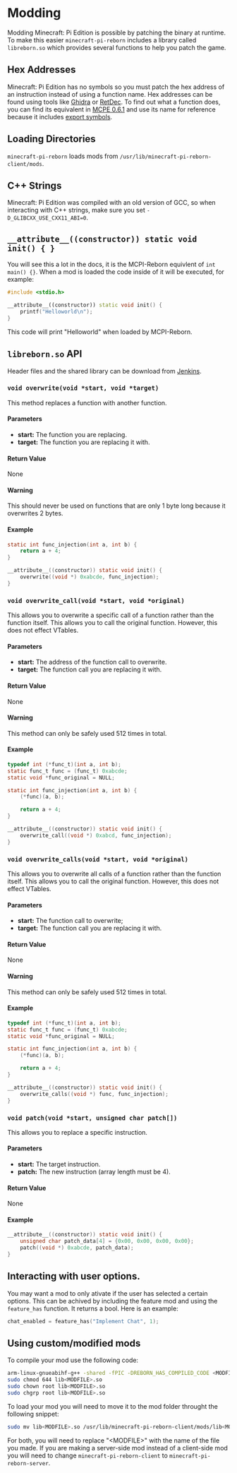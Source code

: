 # Modding
Modding Minecraft: Pi Edition is possible by patching the binary at runtime. To make this easier ``minecraft-pi-reborn`` includes a library called ``libreborn.so`` which provides several functions to help you patch the game.

## Hex Addresses
Minecraft: Pi Edition has no symbols so you must patch the hex address of an instruction instead of using a function name. 
Hex addresses can be found using tools like [Ghidra](https://ghidra-sre.org) or [RetDec](https://retdec.com). 
To find out what a function does, you can find its equivalent in [MCPE 0.6.1](https://archive.org/download/MinecraftPE0.1.0/Minecraft%20PE%200.6.1.apk) and use its name for reference because it includes [export symbols](https://stackoverflow.com/a/10903784/14798541).

## Loading Directories
``minecraft-pi-reborn`` loads mods from `/usr/lib/minecraft-pi-reborn-client/mods`.

## C++ Strings
Minecraft: Pi Edition was compiled with an old version of GCC, so when interacting with C++ strings, make sure you set ``-D_GLIBCXX_USE_CXX11_ABI=0``.

## ``__attribute__((constructor)) static void init() { }``
You will see this a lot in the docs, it is the MCPI-Reborn equivlent of `int main() {}`.
When a mod is loaded the code inside of it will be executed, for example:
```cpp
#include <stdio.h>

__attribute__((constructor)) static void init() {
    printf("Helloworld\n");
}
```
This code will print "Helloworld" when loaded by MCPI-Reborn.

## ``libreborn.so`` API
Header files and the shared library can be download from [Jenkins](https://jenkins.thebrokenrail.com/job/minecraft-pi-reborn/job/master/lastSuccessfulBuild/artifact/out/lib).

### ``void overwrite(void *start, void *target)``
This method replaces a function with another function.

#### Parameters
- **start:** The function you are replacing.
- **target:** The function you are replacing it with.

#### Return Value
None

#### Warning
This should never be used on functions that are only 1 byte long because it overwrites 2 bytes.

#### Example
```c
static int func_injection(int a, int b) {
    return a + 4;
}

__attribute__((constructor)) static void init() {
    overwrite((void *) 0xabcde, func_injection);
}
```

### ``void overwrite_call(void *start, void *original)``
This allows you to overwrite a specific call of a function rather than the function itself. This allows you to call the original function. However, this does not effect VTables.

#### Parameters
- **start:** The address of the function call to overwrite.
- **target:** The function call you are replacing it with.

#### Return Value
None

#### Warning
This method can only be safely used 512 times in total.

#### Example
```c
typedef int (*func_t)(int a, int b);
static func_t func = (func_t) 0xabcde;
static void *func_original = NULL;

static int func_injection(int a, int b) {
    (*func)(a, b);

    return a + 4;
}

__attribute__((constructor)) static void init() {
    overwrite_call((void *) 0xabcd, func_injection);
}
```

### ``void overwrite_calls(void *start, void *original)``
This allows you to overwrite all calls of a function rather than the function itself. This allows you to call the original function. However, this does not effect VTables.

#### Parameters
- **start:** The function call to overwrite;
- **target:** The function call you are replacing it with.

#### Return Value
None

#### Warning
This method can only be safely used 512 times in total.

#### Example
```c
typedef int (*func_t)(int a, int b);
static func_t func = (func_t) 0xabcde;
static void *func_original = NULL;

static int func_injection(int a, int b) {
    (*func)(a, b);

    return a + 4;
}

__attribute__((constructor)) static void init() {
    overwrite_calls((void *) func, func_injection);
}
```

### ``void patch(void *start, unsigned char patch[])``
This allows you to replace a specific instruction.

#### Parameters
- **start:** The target instruction.
- **patch:** The new instruction (array length must be 4).

#### Return Value
None

#### Example
```c
__attribute__((constructor)) static void init() {
    unsigned char patch_data[4] = {0x00, 0x00, 0x00, 0x00};
    patch((void *) 0xabcde, patch_data);
}
```

## Interacting with user options.
You may want a mod to only ativate if the user has selected a certain options.
This can be achived by including the feature mod and using the `feature_has` function.
It returns a bool.
Here is an example:
```c
chat_enabled = feature_has("Implement Chat", 1);
```
## Using custom/modified mods
To compile your mod use the following code:
```bash
arm-linux-gnueabihf-g++ -shared -fPIC -DREBORN_HAS_COMPILED_CODE <MODFILE>.cpp -o lib<MODFILE>.so
sudo chmod 644 lib<MODFILE>.so
sudo chown root lib<MODFILE>.so
sudo chgrp root lib<MODFILE>.so
```
To load your mod you will need to move it to the mod folder throught the following snippet:
```bash
sudo mv lib<MODFILE>.so /usr/lib/minecraft-pi-reborn-client/mods/lib<MODFILE>.so
```
For both, you will need to replace "\<MODFILE>" with the name of the file you made.
If you are making a server-side mod instead of a client-side mod you will need to change `minecraft-pi-reborn-client` to `minecraft-pi-reborn-server`.
